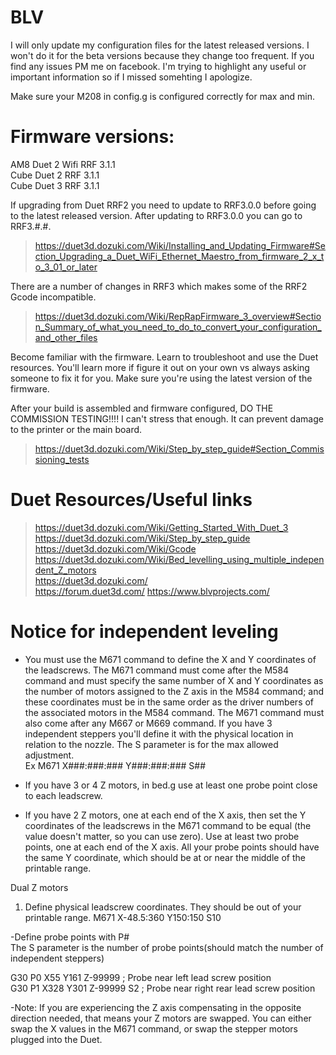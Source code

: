# BLV
I will only update my configuration files for the latest released versions. I won't do it for the beta versions because they change too frequent. If you find any issues PM me on facebook. I'm trying to highlight any useful or important information so if I missed somehting I apologize.

Make sure your M208 in config.g is configured correctly for max and min.

# Firmware versions:  
  AM8 Duet 2 Wifi RRF 3.1.1  
  Cube Duet 2 RRF 3.1.1   
  Cube Duet 3 RRF 3.1.1   

If upgrading from Duet RRF2 you need to update to RRF3.0.0 before going to the latest released version. After updating to RRF3.0.0 you can go to RRF3.#.#. 
> https://duet3d.dozuki.com/Wiki/Installing_and_Updating_Firmware#Section_Upgrading_a_Duet_WiFi_Ethernet_Maestro_from_firmware_2_x_to_3_01_or_later   

There are a number of changes in RRF3 which makes some of the RRF2 Gcode incompatible.    
> https://duet3d.dozuki.com/Wiki/RepRapFirmware_3_overview#Section_Summary_of_what_you_need_to_do_to_convert_your_configuration_and_other_files

Become familiar with the firmware. Learn to troubleshoot and use the Duet resources. You'll learn more if figure it out on your own vs always asking someone to fix it for you.
Make sure you're using the latest version of the firmware.

After your build is assembled and firmware configured, DO THE COMMISSION TESTING!!!! I can't stress that enough. It can prevent damage to the printer or the main board.    
> https://duet3d.dozuki.com/Wiki/Step_by_step_guide#Section_Commissioning_tests

# Duet Resources/Useful links
  > https://duet3d.dozuki.com/Wiki/Getting_Started_With_Duet_3  
  > https://duet3d.dozuki.com/Wiki/Step_by_step_guide   
  > https://duet3d.dozuki.com/Wiki/Gcode  
  > https://duet3d.dozuki.com/Wiki/Bed_levelling_using_multiple_independent_Z_motors  
  > https://duet3d.dozuki.com/  
  > https://forum.duet3d.com/ 
  > https://www.blvprojects.com/  

# Notice for independent leveling
- You must use the M671 command to define the X and Y coordinates of the leadscrews. The M671 command must come after the M584 command and must specify the same number of X and Y coordinates as the number of motors assigned to the Z axis in the M584 command; and these coordinates must be in the same order as the driver numbers of the associated motors in the M584 command. The M671 command must also come after any M667 or M669 command.
If you have 3 independent steppers you'll define it with the physical location in relation to the nozzle. The S parameter is for the max allowed adjustment.    
Ex M671 X###:###:### Y###:###:### S## 

- If you have 3 or 4 Z motors, in bed.g use at least one probe point close to each leadscrew.   
- If you have 2 Z motors, one at each end of the X axis, then set the Y coordinates of the leadscrews in the M671 command to be equal (the value doesn't matter, so you can use zero). Use at least two probe points, one at each end of the X axis. All your probe points should have the same Y coordinate, which should be at or near the middle of the printable range.

Dual Z motors   
1.  Define physical leadscrew coordinates. They should be out of your printable range.
M671 X-48.5:360 Y150:150 S10    

-Define probe points with P#    
The S parameter is the number of probe points(should match the number of independent steppers)

G30 P0 X55 Y161 Z-99999			; Probe near left lead screw position   
G30 P1 X328 Y301 Z-99999 S2			; Probe near right rear lead screw position   

-Note: If you are experiencing the Z axis compensating in the opposite direction needed, that means your Z motors are swapped. You can either swap the X values in the M671 command, or swap the stepper motors plugged into the Duet.
